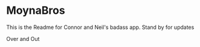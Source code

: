 # MoynaBros
This is the Readme for Connor and Neil's badass app.  Stand by for updates

Over and Out
